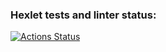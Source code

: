 ### Hexlet tests and linter status:
[![Actions Status](https://github.com/Rom4ik8782/layout-designer-project-58/workflows/hexlet-check/badge.svg)](https://github.com/Rom4ik8782/layout-designer-project-58/actions)